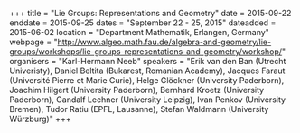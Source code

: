 +++
title = "Lie Groups: Representations and Geometry"
date = 2015-09-22
enddate = 2015-09-25
dates = "September 22 - 25, 2015"
dateadded = 2015-06-02
location = "Department Mathematik, Erlangen, Germany"
webpage = "http://www.algeo.math.fau.de/algebra-and-geometry/lie-groups/workshops/lie-groups-representations-and-geometry/workshop/"
organisers = "Karl-Hermann Neeb"
speakers = "Erik van den Ban (Utrecht Univeristy), Daniel Beltita (Bukarest, Romanian Academy), Jacques Faraut (Université Pierre et Marie Curie), Helge Glöckner (University Paderborn), Joachim Hilgert (University Paderborn), Bernhard Kroetz (University Paderborn), Gandalf Lechner (University Leipzig), Ivan Penkov (University Bremen), Tudor Ratiu (EPFL, Lausanne), Stefan Waldmann (University Würzburg)"
+++
